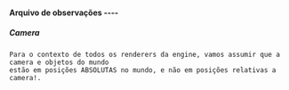 #### Arquivo de observações ----

##### Camera
    Para o contexto de todos os renderers da engine, vamos assumir que a camera e objetos do mundo
    estão em posições ABSOLUTAS no mundo, e não em posições relativas a camera!.
